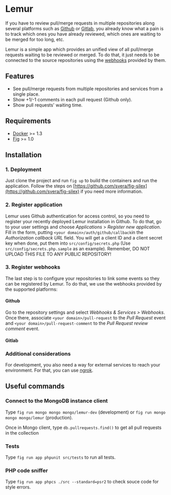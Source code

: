 # Lemur

If you have to review pull/merge requests in multiple repositories along 
several platforms such as [Github](https://github.com) or 
[Gitlab](https://about.gitlab.com), you already know what a pain is to track
which ones you have already reviewed, which ones are waiting to be merged for too long, etc.

Lemur is a simple app which provides an unified view of all pull/merge requests
waiting to be reviewed or merged. To do that, it just needs to be connected to the
source repositories using the [webhooks](https://developer.github.com/webhooks/)
provided by them.

## Features

* See pull/merge requests from multiple repositories and services from a single place.
* Show +1/-1 comments in each pull request (Github only).
* Show pull requests' waiting time.

## Requirements

* [Docker](http://docker.com) >= 1.3
* [Fig](http://fig.sh) >= 1.0

## Installation

### 1. Deployment

Just clone the project and run ```fig up``` to build the containers and run the
application. Follow the steps on [https://github.com/svera/fig-silex](https://github.com/svera/fig-silex) if you need more information.

### 2. Register application

Lemur uses Github authentication for access control, so you need to register your recently deployed Lemur installation in Github. To do that,
go to your user settings and choose *Applications* > *Register new application*. Fill in the form, putting ```<your domain>/auth/github/callback```in the *Authorization callback URL* field.
You will get a client ID and a client secret key when done, put them into ```src/config/secrets.php``` (Use ```src/config/secrets.php.sample``` as an example). Remember, DO NOT UPLOAD THIS FILE TO ANY PUBLIC REPOSITORY!

### 3. Register webhooks

The last step is to configure your repositories to link some events so they can be registered by Lemur. To do that, we use the webhooks provided
by the supported platforms:

#### Github

Go to the repository settings and select *Webhooks & Services > Webhooks*. Once there, associate ```<your domain>/pull-request``` to the *Pull Request* event and ```<your domain>/pull-request-comment``` to the *Pull Request review comment* event.

#### Gitlab

### Additional considerations

For development, you also need a way for external services to reach
your environment. For that, you can use [ngrok](https://ngrok.com/).


## Useful commands

### Connect to the MongoDB instance client

Type ```fig run mongo mongo mongo/lemur-dev``` (development) or ```fig run mongo mongo mongo/lemur``` (production).

Once in Mongo client, type ```db.pullrequests.find()``` to get all pull requests in the collection

### Tests

Type ```fig run app phpunit src/tests``` to run all tests.

### PHP code sniffer

Type ```fig run app phpcs ./src --standard=psr2``` to check souce code for style errors.